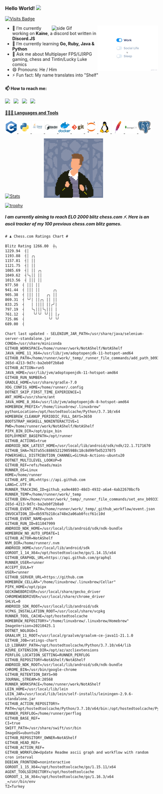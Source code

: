   ### Hello World!  <img src="https://github.comnotashelf/notashelf/blob/master/assets/Hi.gif" width="29px">
  [![Visits Badge](https://badges.pufler.dev/visits/notashelf/notashelf)](https://badges.pufler.dev/visits/notashelf/notashelf)
  
<img src="https://github.com/notashelf/notashelf/blob/master/assets/life_balance.gif" alt="side Image" align="right" width="200" height="auto" />
<a href="https://ko-fi.com/notashelf"> <img src="https://media3.giphy.com/media/ZEB6yFbLnhyQf7g3hn/giphy.gif" alt="side Gif" align="right" width="150" height="auto"/> </a>
  
  - 🔭 I’m currently working on **Kaine**, a discord bot written in **Discord.JS**
  - 🌱 I’m currently learning **Go, Ruby, Java & Python**
  - 💬 Ask me about Multiplayer FPS/(J)RPG gaming, chess and Tintin/Lucky Luke comics
  - 😄 Pronouns: He / Him
  - ⚡ Fun fact: My name translates into "Shelf"
  
  #### 📫 How to reach me:
  
  [<img src="https://upload.wikimedia.org/wikipedia/commons/8/83/Steam_icon_logo.svg" width="3.5%"/>](https://steamcommunity.com/id/notashelf/)  &nbsp; [<img src="https://github.com/notashelf/notashelfblob/master/assets/discord-round.svg" width="3.5%"/>](https://discord.com/channels/@me/833286326912417852)  &nbsp; [<img src="https://img.icons8.com/color/48/000000/twitter.png" width="3.5%"/>](https://twitter.com/notashelf)  &nbsp; <a href="mailto:notashelf@gmail.com"> <img src="https://img.icons8.com/fluent/48/000000/gmail.png" width="3.5%"/>
  
  #### 👨🏻‍💻 Languages and Tools <br />
  <code><img height="40" src="https://raw.githubusercontent.com/github/explore/80688e429a7d4ef2fca1e82350fe8e3517d3494d/topics/cpp/cpp.png"></code>
  <code><img height="40" src="https://raw.githubusercontent.com/github/explore/80688e429a7d4ef2fca1e82350fe8e3517d3494d/topics/python/python.png"></code>
  <code><img height="40" src="https://raw.githubusercontent.com/github/explore/80688e429a7d4ef2fca1e82350fe8e3517d3494d/topics/java/java.png"></code>
  <code><img height="40" src="https://raw.githubusercontent.com/github/explore/80688e429a7d4ef2fca1e82350fe8e3517d3494d/topics/bash/bash.png"></code>
  <code><img height="40" src="https://raw.githubusercontent.com/github/explore/80688e429a7d4ef2fca1e82350fe8e3517d3494d/topics/docker/docker.png"></code>
  <code><img height="40" src="https://raw.githubusercontent.com/github/explore/80688e429a7d4ef2fca1e82350fe8e3517d3494d/topics/git/git.png"></code>
  <code><img height="40" src="https://raw.githubusercontent.com/github/explore/80688e429a7d4ef2fca1e82350fe8e3517d3494d/topics/jupyter-notebook/jupyter-notebook.png"></code>
  <code><img height="40" src="https://raw.githubusercontent.com/github/explore/80688e429a7d4ef2fca1e82350fe8e3517d3494d/topics/linux/linux.png"></code>
  <code><img height="40" src="https://raw.githubusercontent.com/github/explore/80688e429a7d4ef2fca1e82350fe8e3517d3494d/topics/maven/maven.png"></code>
  <code><img height="40" src="https://raw.githubusercontent.com/github/explore/80688e429a7d4ef2fca1e82350fe8e3517d3494d/topics/mongodb/mongodb.png"></code>
  <code><img height="40" src="https://raw.githubusercontent.com/github/explore/80688e429a7d4ef2fca1e82350fe8e3517d3494d/topics/postgresql/postgresql.png"></code>
  
  [![Stats](https://github-readme-stats.vercel.app/api?username=notashelf&show_icons=true&theme=radical)](https://github-readme-stats.vercel.app/api?username=snotashelf&show_icons=true&theme=radical)&nbsp; &nbsp; &nbsp; &nbsp; &nbsp; &nbsp; &nbsp; &nbsp; &nbsp; &nbsp; <img src="https://github.com/notashelf/notashelf/blob/master/assets/rick.gif" width="195">
  
  [![trophy](https://github-profile-trophy.vercel.app/?username=notashelf&theme=juicyfresh&no-frame=true&row=1&&margin-w=20&no-bg=true)](https://github-profile-trophy.vercel.app/?username=notashelf&theme=juicyfresh&no-frame=true&row=1&&margin-w=20&no-bg=true)
  
  ##### I am currently aiming to reach ELO 2000 blitz  chess.com ⚡. Here is an ascii tracker of my 100 previous chess.com blitz games.

  ```
  # ♟︎ Chess.com Ratings Chart #
  
  Blitz Rating 1266.00  ┼╮
 1229.94  ┤│
 1193.88  ┤│ ╭╮
 1157.81  ┤│ ││
 1121.75  ┤│ ││
 1085.69  ┤│ ││ ╭╮
 1049.62  ┤╰╮││ ││
 1013.56  ┤ │││ ││
  977.50  ┤ │││ ││
  941.44  ┤ │││ ││      ╭╮
  905.38  ┤ │││ ││   ╭╮ ││
  869.31  ┤ ╰╯│ ││╭╮ ││ ││
  833.25  ┤   │ ││││ ││╭╯│
  797.19  ┤   ╰╮│││╰╮│││ │
  761.12  ┤    ╰╯╰╯ ╰╯││ │╭
  725.06  ┤           ╰╯ ╰╯
  689.00  ┤

Chart last updated - SELENIUM_JAR_PATH=/usr/share/java/selenium-server-standalone.jar
CONDA=/usr/share/miniconda
GITHUB_WORKSPACE=/home/runner/work/NotAShelf/NotAShelf
JAVA_HOME_11_X64=/usr/lib/jvm/adoptopenjdk-11-hotspot-amd64
GITHUB_PATH=/home/runner/work/_temp/_runner_file_commands/add_path_b0933326-265d-4213-9d7c-ba2eb0f2b8a0
GITHUB_ACTION=run5
JAVA_HOME=/usr/lib/jvm/adoptopenjdk-11-hotspot-amd64
GITHUB_RUN_NUMBER=5
GRADLE_HOME=/usr/share/gradle-7.0
XDG_CONFIG_HOME=/home/runner/.config
DOTNET_SKIP_FIRST_TIME_EXPERIENCE=1
ANT_HOME=/usr/share/ant
JAVA_HOME_8_X64=/usr/lib/jvm/adoptopenjdk-8-hotspot-amd64
HOMEBREW_PREFIX="/home/linuxbrew/.linuxbrew"
pythonLocation=/opt/hostedtoolcache/Python/3.7.10/x64
HOMEBREW_CLEANUP_PERIODIC_FULL_DAYS=3650
BOOTSTRAP_HASKELL_NONINTERACTIVE=1
PWD=/home/runner/work/NotAShelf/NotAShelf
PIPX_BIN_DIR=/opt/pipx_bin
DEPLOYMENT_BASEPATH=/opt/runner
GITHUB_ACTIONS=true
ANDROID_NDK_LATEST_HOME=/usr/local/lib/android/sdk/ndk/22.1.7171670
GITHUB_SHA=7637a55c88865212905988c18c8d99fbd5237075
POWERSHELL_DISTRIBUTION_CHANNEL=GitHub-Actions-ubuntu20
DOTNET_MULTILEVEL_LOOKUP=0
GITHUB_REF=refs/heads/main
RUNNER_OS=Linux
HOME=/home/runner
GITHUB_API_URL=https://api.github.com
LANG=C.UTF-8
RUNNER_TRACKING_ID=github_ea9e4803-48d3-4932-a6a4-4ab22670bcfb
RUNNER_TEMP=/home/runner/work/_temp
GITHUB_ENV=/home/runner/work/_temp/_runner_file_commands/set_env_b0933326-265d-4213-9d7c-ba2eb0f2b8a0
GITHUB_EVENT_PATH=/home/runner/work/_temp/_github_workflow/event.json
INVOCATION_ID=db597b218ca748e2a06ab0fccf61c10d
GITHUB_EVENT_NAME=push
GITHUB_RUN_ID=811047999
ANDROID_NDK_HOME=/usr/local/lib/android/sdk/ndk-bundle
HOMEBREW_NO_AUTO_UPDATE=1
GITHUB_ACTOR=NotAShelf
NVM_DIR=/home/runner/.nvm
ANDROID_HOME=/usr/local/lib/android/sdk
GOROOT_1_14_X64=/opt/hostedtoolcache/go/1.14.15/x64
GITHUB_GRAPHQL_URL=https://api.github.com/graphql
RUNNER_USER=runner
ACCEPT_EULA=Y
USER=runner
GITHUB_SERVER_URL=https://github.com
HOMEBREW_CELLAR="/home/linuxbrew/.linuxbrew/Cellar"
PIPX_HOME=/opt/pipx
GECKOWEBDRIVER=/usr/local/share/gecko_driver
CHROMEWEBDRIVER=/usr/local/share/chrome_driver
SHLVL=0
ANDROID_SDK_ROOT=/usr/local/lib/android/sdk
VCPKG_INSTALLATION_ROOT=/usr/local/share/vcpkg
RUNNER_TOOL_CACHE=/opt/hostedtoolcache
HOMEBREW_REPOSITORY="/home/linuxbrew/.linuxbrew/Homebrew"
ImageVersion=20210425.1
DOTNET_NOLOGO=1
GRAALVM_11_ROOT=/usr/local/graalvm/graalvm-ce-java11-21.1.0
GITHUB_JOB=ratings-chart
LD_LIBRARY_PATH=/opt/hostedtoolcache/Python/3.7.10/x64/lib
AZURE_EXTENSION_DIR=/opt/az/azcliextensions
PERFLOG_LOCATION_SETTING=RUNNER_PERFLOG
GITHUB_REPOSITORY=NotAShelf/NotAShelf
ANDROID_NDK_ROOT=/usr/local/lib/android/sdk/ndk-bundle
CHROME_BIN=/usr/bin/google-chrome
GITHUB_RETENTION_DAYS=90
JOURNAL_STREAM=9:20568
RUNNER_WORKSPACE=/home/runner/work/NotAShelf
LEIN_HOME=/usr/local/lib/lein
LEIN_JAR=/usr/local/lib/lein/self-installs/leiningen-2.9.6-standalone.jar
GITHUB_ACTION_REPOSITORY=
PATH=/opt/hostedtoolcache/Python/3.7.10/x64/bin:/opt/hostedtoolcache/Python/3.7.10/x64:/home/linuxbrew/.linuxbrew/bin:/home/linuxbrew/.linuxbrew/sbin:/home/runner/.local/bin:/opt/pipx_bin:/usr/share/rust/.cargo/bin:/home/runner/.config/composer/vendor/bin:/usr/local/.ghcup/bin:/home/runner/.dotnet/tools:/snap/bin:/usr/local/sbin:/usr/local/bin:/usr/sbin:/usr/bin:/sbin:/bin:/usr/games:/usr/local/games:/snap/bin
RUNNER_PERFLOG=/home/runner/perflog
GITHUB_BASE_REF=
CI=true
SWIFT_PATH=/usr/share/swift/usr/bin
ImageOS=ubuntu20
GITHUB_REPOSITORY_OWNER=NotAShelf
GITHUB_HEAD_REF=
GITHUB_ACTION_REF=
GITHUB_WORKFLOW=Update Readme ascii graph and workflow with random cron interval
DEBIAN_FRONTEND=noninteractive
GOROOT_1_15_X64=/opt/hostedtoolcache/go/1.15.11/x64
AGENT_TOOLSDIRECTORY=/opt/hostedtoolcache
GOROOT_1_16_X64=/opt/hostedtoolcache/go/1.16.3/x64
_=/usr/bin/env
TZ=Turkey  
  ```
  

